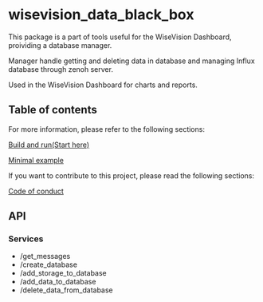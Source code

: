 # wisevision_data_black_box
This package is a part of tools useful for the WiseVision Dashboard, proividing a database manager.

Manager handle getting and deleting data in database and managing Influx database through zenoh server. 

Used in the WiseVision Dashboard for charts and reports.

## Table of contents
For more information, please refer to the following sections:

[Build and run(Start here)](docs/BUILD.md)

[Minimal example](docs/MINIMAL_EXAMPLE.md)

If you want to contribute to this project, please read the following sections:

[Code of conduct](docs/CODE_OF_CONDUCT.md)

## API
### Services
- /get_messages
- /create_database
- /add_storage_to_database
- /add_data_to_database
- /delete_data_from_database